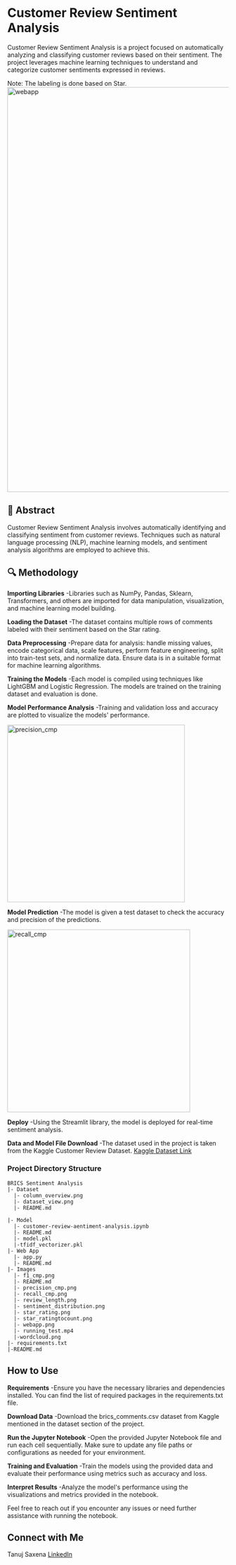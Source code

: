 
# Customer Review Sentiment Analysis
Customer Review Sentiment Analysis is a project focused on automatically analyzing and classifying customer reviews based on their sentiment. The project leverages machine learning techniques to understand and categorize customer sentiments expressed in reviews.

Note: The labeling is done based on Star.
<img width="922" alt="webapp" src="https://github.com/tanuj437/Customer-Review-Sentiment-Anaylsis/assets/128210429/5528ae7e-6ded-46d3-a845-026451cf40e6">

## 📝 Abstract
Customer Review Sentiment Analysis involves automatically identifying and classifying sentiment from customer reviews. Techniques such as natural language processing (NLP), machine learning models, and sentiment analysis algorithms are employed to achieve this.

## 🔍 Methodology
**Importing Libraries**
  -Libraries such as NumPy, Pandas, Sklearn, Transformers, and others are imported for data manipulation, visualization, and machine learning model building.

**Loading the Dataset**
  -The dataset contains multiple rows of comments labeled with their sentiment based on the Star rating.

**Data Preprocessing**
  -Prepare data for analysis: handle missing values, encode categorical data, scale features, perform feature engineering, split into train-test sets, and normalize data. Ensure data is in a suitable format for machine learning algorithms.

**Training the Models**
  -Each model is compiled using techniques like LightGBM and Logistic Regression.
The models are trained on the training dataset and evaluation is done.

**Model Performance Analysis**
  -Training and validation loss and accuracy are plotted to visualize the models' performance.
  
<img width="404" alt="precision_cmp" src="https://github.com/tanuj437/Customer-Review-Sentiment-Anaylsis/assets/128210429/f34e3bfc-c14c-4c9e-8a58-e9de9f27c2d9">


**Model Prediction**
  -The model is given a test dataset to check the accuracy and precision of the predictions.
  
<img width="416" alt="recall_cmp" src="https://github.com/tanuj437/Customer-Review-Sentiment-Anaylsis/assets/128210429/748c1245-c55c-4b4b-850a-e687c6c9ffe7">


**Deploy**
  -Using the Streamlit library, the model is deployed for real-time sentiment analysis.

**Data and Model File Download**
  -The dataset used in the project is taken from the Kaggle Customer Review Dataset. [Kaggle Dataset Link](https://www.kaggle.com/datasets/cynthiarempel/amazon-us-customer-reviews-dataset?select=amazon_reviews_us_Musical_Instruments_v1_00.tsv)

### Project Directory Structure
```
BRICS Sentiment Analysis
|- Dataset
  |- column_overview.png
  |- dataset_view.png
  |- README.md

|- Model
  |- customer-review-aentiment-analysis.ipynb
  |- README.md
  |- model.pkl
  |-tfidf_vectorizer.pkl
|- Web App
  |- app.py
  |- README.md
|- Images
  |- f1_cmp.png
  |- README.md
  |- precision_cmp.png
  |- recall_cmp.png
  |- review_length.png
  |- sentiment_distribution.png
  |- star_rating.png
  |- star_ratingtocount.png
  |- webapp.png
  |- running_test.mp4
  |-wordcloud.png
|- requirements.txt
|-README.md
```

## How to Use
**Requirements**
  -Ensure you have the necessary libraries and dependencies installed. You can find the list of required packages in the requirements.txt file.

**Download Data**
  -Download the brics_comments.csv dataset from Kaggle mentioned in the dataset section of the project.

**Run the Jupyter Notebook**
  -Open the provided Jupyter Notebook file and run each cell sequentially. Make sure to update any file paths or configurations as needed for your environment.

**Training and Evaluation**
  -Train the models using the provided data and evaluate their performance using metrics such as accuracy and loss.

**Interpret Results**
  -Analyze the model's performance using the visualizations and metrics provided in the notebook.

Feel free to reach out if you encounter any issues or need further assistance with running the notebook.

## Connect with Me
Tanuj Saxena [LinkedIn](https://www.linkedin.com/in/tanuj-saxena-970271252/)
